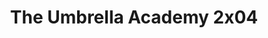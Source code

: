 ---
layout: episodios
title: "The Umbrella Academy 2x04"
url_serie_padre: 'the-umbrella-academy/temporada-2'
category: 'series'
capitulo: 'yes'
anio: '2020'
prev: 'capitulo-3'
proximo: 'capitulo-5'
sandbox: allow-same-origin allow-forms
idioma: 'Latino'
calidad: 'Full HD'
reproductores_otros: ["https://gdriveplayer.io/embed2.php?link=Zkbn8X%252FhNNwEZow%252FE%252F9%252FpgaMCzGSt6WlOkj%252Fik5RAPOpT3TZ92nZ2dT9cAa4IyCsjRJ32imtPFBTUd3FRXjnDrXSZuz0%252BqLkxstxidxUtpdMu10Hz3jk5%252Bav3u6Ug7HJ9LYjAqOUz2hwlb2%252FogvLk8mU%252F%252B1JGNw0Gb4xlDYwlDRhipXrMAoDMUsXnGoCaR7WOuXK23R78VgtaDjq%252FGIK%252FV","Latino","https://gounlimited.to/embed-c4249aax1xw4.html","Latino","https://supervideo.tv/e/vp2faz4u7nqj","Latino","https://gounlimited.to/embed-x9ycil0q9ji1.html","Latino"]
reproductores_fembed: ["https://feurl.com/v/56q4rcd4z2wzmyz","Latino","https://feurl.com/v/dkwj0cx8epmr18n","Latino","https://feurl.com/v/36l8xhmpgdjr5pe","Latino"]
reproductor: fembed
clasificacion: '+10'
tags:
- Ciencia-Ficcion
---